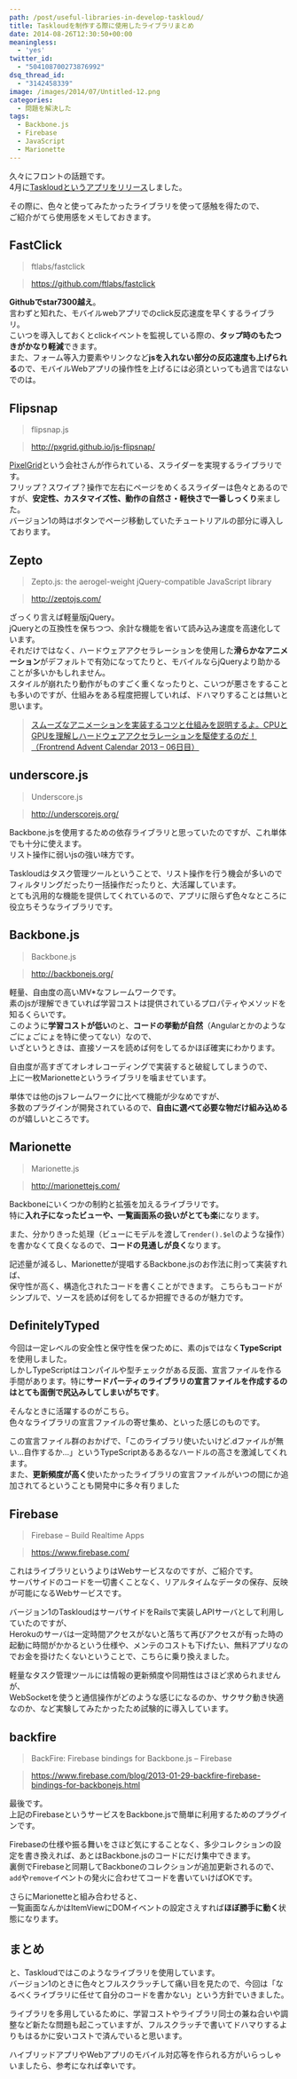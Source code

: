 ```yaml
---
path: /post/useful-libraries-in-develop-taskloud/
title: Taskloudを制作する際に使用したライブラリまとめ
date: 2014-08-26T12:30:50+00:00
meaningless:
  - 'yes'
twitter_id:
  - "504108700273876992"
dsq_thread_id:
  - "3142458339"
image: /images/2014/07/Untitled-12.png
categories:
  - 問題を解決した
tags:
  - Backbone.js
  - Firebase
  - JavaScript
  - Marionette
---
```

久々にフロントの話題です。  
4月に[Taskloudというアプリをリリース](/post/release-taskloud/)しました。

その際に、色々と使ってみたかったライブラリを使って感触を得たので、  
ご紹介がてら使用感をメモしておきます。

<!--more-->

FastClick
----------------------------------------

> ftlabs/fastclick
    
> <https://github.com/ftlabs/fastclick>

**Githubでstar7300越え**。  
言わずと知れた、モバイルwebアプリでのclick反応速度を早くするライブラリ。  
こいつを導入しておくとclickイベントを監視している際の、**タップ時のもたつきがかなり軽減**できます。  
また、フォーム等入力要素やリンクなど**jsを入れない部分の反応速度も上げられる**ので、モバイルWebアプリの操作性を上げるには必須といっても過言ではないでのは。

Flipsnap
----------------------------------------

> flipsnap.js
    
> <http://pxgrid.github.io/js-flipsnap/>

[PixelGrid](http://www.pxgrid.com/)という会社さんが作られている、スライダーを実現するライブラリです。  
フリップ？スワイプ？操作で左右にページをめくるスライダーは色々とあるのですが、**安定性、カスタマイズ性、動作の自然さ・軽快さで一番しっくり**来ました。  
バージョン1の時はボタンでページ移動していたチュートリアルの部分に導入しております。

Zepto
----------------------------------------

> Zepto.js: the aerogel-weight jQuery-compatible JavaScript library
    
> <http://zeptojs.com/>

ざっくり言えば軽量版jQuery。  
jQueryとの互換性を保ちつつ、余計な機能を省いて読み込み速度を高速化しています。  
それだけではなく、ハードウェアアクセラレーションを使用した**滑らかなアニメーション**がデフォルトで有効になってたりと、モバイルならjQueryより助かることが多いかもしれません。  
スタイルが崩れたり動作がものすごく重くなったりと、こいつが悪さをすることも多いのですが、仕組みをある程度把握していれば、ドハマりすることは無いと思います。

> [スムーズなアニメーションを実装するコツと仕組みを説明するよ。CPUとGPUを理解しハードウェアアクセラレーションを駆使するのだ！（Frontrend Advent Calendar 2013 – 06日目）](http://ginpen.com/2013/12/06/hardware-acceleration/#.U_i-BNeIRLA.twitter)

underscore.js
----------------------------------------

> Underscore.js
    
> <http://underscorejs.org/>

Backbone.jsを使用するための依存ライブラリと思っていたのですが、これ単体でも十分に使えます。  
リスト操作に弱いjsの強い味方です。

Taskloudはタスク管理ツールということで、リスト操作を行う機会が多いのでフィルタリングだったり一括操作だったりと、大活躍しています。  
とても汎用的な機能を提供してくれているので、アプリに限らず色々なところに役立ちそうなライブラリです。

Backbone.js
----------------------------------------

> Backbone.js
    
> <http://backbonejs.org/>

軽量、自由度の高いMV*なフレームワークです。  
素のjsが理解できていれば学習コストは提供されているプロパティやメソッドを知るくらいです。  
このように**学習コストが低い**のと、**コードの挙動が自然**（Angularとかのようなごにょごにょを特に使ってない）なので、  
いざというときは、直接ソースを読めば何をしてるかほぼ確実にわかります。

自由度が高すぎてオレオレコーディングで実装すると破綻してしまうので、  
上に一枚Marionetteというライブラリを噛ませています。

単体では他のjsフレームワークに比べて機能が少なめですが、  
多数のプラグインが開発されているので、**自由に選べて必要な物だけ組み込める**のが嬉しいところです。

Marionette
----------------------------------------

> Marionette.js
    
> <http://marionettejs.com/>

Backboneにいくつかの制約と拡張を加えるライブラリです。  
特に**入れ子になったビューや、一覧画面系の扱いがとても楽**になります。

また、分かりきった処理（ビューにモデルを渡して`render().$el`のような操作）を書かなくて良くなるので、**コードの見通しが良く**なります。

記述量が減るし、Marionetteが提唱するBackbone.jsのお作法に則って実装すれば、  
保守性が高く、構造化されたコードを書くことができます。 こちらもコードがシンプルで、ソースを読めば何をしてるか把握できるのが魅力です。

DefinitelyTyped
----------------------------------------

> 
今回は一定レベルの安全性と保守性を保つために、素のjsではなく**TypeScript**を使用しました。  
しかしTypeScriptはコンパイルや型チェックがある反面、宣言ファイルを作る手間があります。特に**サードパーティのライブラリの宣言ファイルを作成するのはとても面倒で尻込みしてしまいがちです**。

そんなときに活躍するのがこちら。  
色々なライブラリの宣言ファイルの寄せ集め、といった感じのものです。

この宣言ファイル群のおかげで、「このライブラリ使いたいけど.dファイルが無い…自作するか…」というTypeScriptあるあるなハードルの高さを激減してくれます。  
また、**更新頻度が高く**使いたかったライブラリの宣言ファイルがいつの間にか追加されてるということも開発中に多々有りました

Firebase
----------------------------------------

> Firebase – Build Realtime Apps
    
> <https://www.firebase.com/>

これはライブラリというよりはWebサービスなのですが、ご紹介です。  
サーバサイドのコードを一切書くことなく、リアルタイムなデータの保存、反映が可能になるWebサービスです。

バージョン1のTaskloudはサーバサイドをRailsで実装しAPIサーバとして利用していたのですが、  
Herokuのサーバは一定時間アクセスがないと落ちて再びアクセスが有った時の起動に時間がかかるという仕様や、メンテのコストも下げたい、無料アプリなのでお金を掛けたくないということで、こちらに乗り換えました。

軽量なタスク管理ツールには情報の更新頻度や同期性はさほど求められませんが、  
WebSocketを使うと通信操作がどのような感じになるのか、サクサク動き快適なのか、など実験してみたかったため試験的に導入しています。

backfire
----------------------------------------

> BackFire: Firebase bindings for Backbone.js – Firebase
    
> <https://www.firebase.com/blog/2013-01-29-backfire-firebase-bindings-for-backbonejs.html>

最後です。  
上記のFirebaseというサービスをBackbone.jsで簡単に利用するためのプラグインです。

Firebaseの仕様や振る舞いをさほど気にすることなく、多少コレクションの設定を書き換えれば、あとはBackbone.jsのコードにだけ集中できます。  
裏側でFirebaseと同期してBackboneのコレクションが追加更新されるので、`add`や`remove`イベントの発火に合わせてコードを書いていけばOKです。

さらにMarionetteと組み合わせると、  
一覧画面なんかはItemViewにDOMイベントの設定さえすれば**ほぼ勝手に動く**状態になります。

まとめ
----------------------------------------

と、Taskloudではこのようなライブラリを使用しています。  
バージョン1のときに色々とフルスクラッチして痛い目を見たので、今回は「なるべくライブラリに任せて自分のコードを書かない」という方針でいきました。

ライブラリを多用しているために、学習コストやライブラリ同士の兼ね合いや調整など新たな問題も起こっていますが、フルスクラッチで書いてドハマりするよりもはるかに安いコストで済んでいると思います。

ハイブリッドアプリやWebアプリのモバイル対応等を作られる方がいらっしゃいましたら、参考になれば幸いです。

<div style="font-size:0px;height:0px;line-height:0px;margin:0;padding:0;clear:both">
</div>